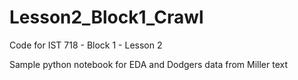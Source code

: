 # Lesson2_Block1_Crawl
Code for IST 718 - Block 1 - Lesson 2

Sample python notebook for EDA and Dodgers data from Miller text
